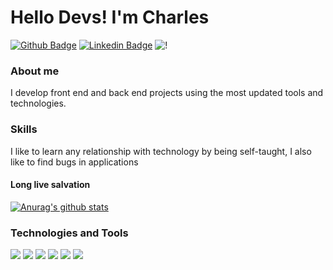 # Hello Devs! I'm Charles

[![Github Badge](https://img.shields.io/badge/-Github-000?style=flat-square&logo=Github&logoColor=white&link=https://github.com/charleslana)](https://github.com/charleslana)
[![Linkedin Badge](https://img.shields.io/badge/-LinkedIn-blue?style=flat-square&logo=Linkedin&logoColor=white&link=https://www.linkedin.com/in/charleslana/)](https://www.linkedin.com/in/charleslana/)
![!](https://komarev.com/ghpvc/?username=charleslana)

### About me
I develop front end and back end projects using the most updated tools and technologies.

### Skills
I like to learn any relationship with technology by being self-taught, I also like to find bugs in applications

#### Long live salvation

[![Anurag's github stats](https://github-readme-stats.vercel.app/api?username=charleslana&show_icons=true&theme=dracula)](https://github.com/anuraghazra/github-readme-stats)

### Technologies and Tools 

![](https://img.shields.io/badge/OS-Linux-informational?style=flat&logo=linux&logoColor=white&color=informational)
![](https://img.shields.io/badge/-JavaScript-informational?style=flat&logo=javascript&logoColor=white&color=informational)
![](https://img.shields.io/badge/-TypeScript-informational?style=flat&logo=typescript&logoColor=white&color=informational)
![](https://img.shields.io/badge/Front-ReactJs-informational?style=flat&logo=react&logoColor=white&color=informational)
![](https://img.shields.io/badge/Back-NodeJs-informational?style=flat&logo=node.js&logoColor=white&color=informational)
![](https://img.shields.io/badge/Front-Angular-informational?style=flat&logo=angular&logoColor=white&color=informational)

